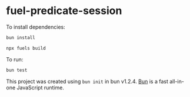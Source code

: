 # fuel-predicate-session

To install dependencies:

```bash
bun install
```

```bash
npx fuels build
```

To run:

```bash
bun test
```

This project was created using `bun init` in bun v1.2.4. [Bun](https://bun.sh) is a fast all-in-one JavaScript runtime.
